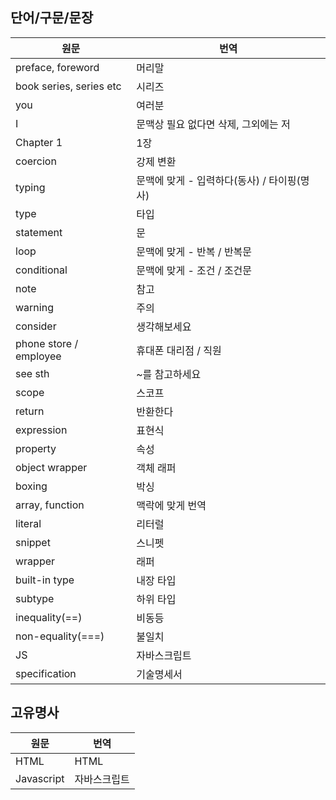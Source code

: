 ## 단어/구문/문장

| 원문                    | 번역                                 |
| ----------------------- | ------------------------------------ |
| preface, foreword       | 머리말                               |
| book series, series etc | 시리즈                               |
| you                     | 여러분                               |
| I                       | 문맥상 필요 없다면 삭제, 그외에는 저        |
| Chapter 1               | 1장                                 |
| coercion                | 강제 변환                             |
| typing                  | 문맥에 맞게 - 입력하다(동사) / 타이핑(명사)  |
| type                    | 타입                                 |
| statement               | 문                                   |
| loop                    | 문맥에 맞게 - 반복 / 반복문               |
| conditional             | 문맥에 맞게 - 조건 / 조건문               |
| note                    | 참고                                  |
| warning                 | 주의                                  |
| consider                | 생각해보세요                            |
| phone store / employee  | 휴대폰 대리점 / 직원                     |
| see sth                 | ~를 참고하세요                          |
| scope                   | 스코프                                 |
| return                  | 반환한다                                |
| expression              | 표현식                                 |
| property |속성 |
| object wrapper | 객체 래퍼 |
| boxing | 박싱 |
| array, function | 맥락에 맞게 번역 |
| literal | 리터럴 |
| snippet | 스니펫 |
| wrapper | 래퍼 |
| built-in type | 내장 타입 |
| subtype |  하위 타입 |
| inequality(==) | 비동등 |
| non-equality(===) | 불일치 |
| JS | 자바스크립트 |
| specification | 기술명세서 |


## 고유명사

| 원문                    | 번역                                 |
| ----------------------- | ------------------------------------ |
| HTML                    | HTML                                 |
| Javascript              | 자바스크립트                             |
